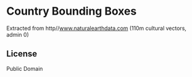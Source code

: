 # Country Bounding Boxes

Extracted from http//www.naturalearthdata.com (110m cultural vectors, admin 0)

## License
Public Domain
